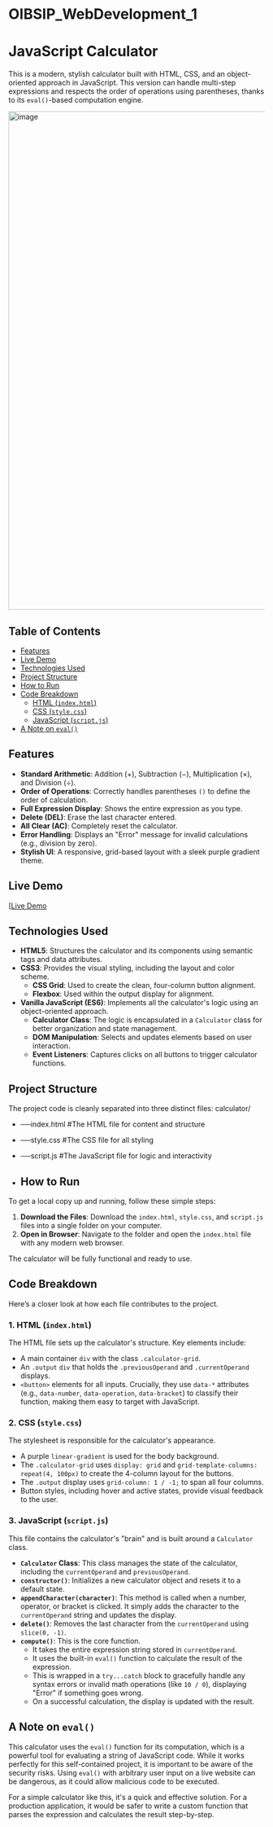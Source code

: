 # OIBSIP_WebDevelopment_1
# JavaScript Calculator

This is a modern, stylish calculator built with HTML, CSS, and an object-oriented approach in JavaScript. This version can handle multi-step expressions and respects the order of operations using parentheses, thanks to its `eval()`-based computation engine.

<img width="1151" height="979" alt="image" src="https://github.com/user-attachments/assets/a84579a4-cdfa-4b94-8460-598ba1f0ed78" />


## Table of Contents

- [Features](#features)
- [Live Demo](#live-demo)
- [Technologies Used](#technologies-used)
- [Project Structure](#project-structure)
- [How to Run](#how-to-run)
- [Code Breakdown](#code-breakdown)
  - [HTML (`index.html`)](#1-html-indexhtml)
  - [CSS (`style.css`)](#2-css-stylecss)
  - [JavaScript (`script.js`)](#3-javascript-scriptjs)
- [A Note on `eval()`](#a-note-on-eval)

## Features

-   **Standard Arithmetic**: Addition ($+$), Subtraction ($-$), Multiplication ($\times$), and Division ($\div$).
-   **Order of Operations**: Correctly handles parentheses `()` to define the order of calculation.
-   **Full Expression Display**: Shows the entire expression as you type.
-   **Delete (DEL)**: Erase the last character entered.
-   **All Clear (AC)**: Completely reset the calculator.
-   **Error Handling**: Displays an "Error" message for invalid calculations (e.g., division by zero).
-   **Stylish UI**: A responsive, grid-based layout with a sleek purple gradient theme.

## Live Demo

[[Live Demo]()


## Technologies Used

-   **HTML5**: Structures the calculator and its components using semantic tags and data attributes.
-   **CSS3**: Provides the visual styling, including the layout and color scheme.
    -   **CSS Grid**: Used to create the clean, four-column button alignment.
    -   **Flexbox**: Used within the output display for alignment.
-   **Vanilla JavaScript (ES6)**: Implements all the calculator's logic using an object-oriented approach.
    -   **Calculator Class**: The logic is encapsulated in a `Calculator` class for better organization and state management.
    -   **DOM Manipulation**: Selects and updates elements based on user interaction.
    -   **Event Listeners**: Captures clicks on all buttons to trigger calculator functions.

## Project Structure

The project code is cleanly separated into three distinct files:
calculator/
- ──index.html      #The HTML file for content and structure
- ──style.css       #The CSS file for all styling
- ──script.js       #The JavaScript file for logic and interactivity

- ## How to Run

To get a local copy up and running, follow these simple steps:

1.  **Download the Files**: Download the `index.html`, `style.css`, and `script.js` files into a single folder on your computer.
2.  **Open in Browser**: Navigate to the folder and open the `index.html` file with any modern web browser.

The calculator will be fully functional and ready to use.

## Code Breakdown

Here’s a closer look at how each file contributes to the project.

### 1. HTML (`index.html`)

The HTML file sets up the calculator's structure. Key elements include:

-   A main container `div` with the class `.calculator-grid`.
-   An `.output` `div` that holds the `.previousOperand` and `.currentOperand` displays.
-   `<button>` elements for all inputs. Crucially, they use `data-*` attributes (e.g., `data-number`, `data-operation`, `data-bracket`) to classify their function, making them easy to target with JavaScript.

### 2. CSS (`style.css`)

The stylesheet is responsible for the calculator's appearance.

-   A purple `linear-gradient` is used for the body background.
-   The `.calculator-grid` uses `display: grid` and `grid-template-columns: repeat(4, 100px)` to create the 4-column layout for the buttons.
-   The `.output` display uses `grid-column: 1 / -1;` to span all four columns.
-   Button styles, including hover and active states, provide visual feedback to the user.

### 3. JavaScript (`script.js`)

This file contains the calculator's "brain" and is built around a `Calculator` class.

-   **`Calculator` Class**: This class manages the state of the calculator, including the `currentOperand` and `previousOperand`.
-   **`constructor()`**: Initializes a new calculator object and resets it to a default state.
-   **`appendCharacter(character)`**: This method is called when a number, operator, or bracket is clicked. It simply adds the character to the `currentOperand` string and updates the display.
-   **`delete()`**: Removes the last character from the `currentOperand` using `slice(0, -1)`.
-   **`compute()`**: This is the core function.
    -   It takes the entire expression string stored in `currentOperand`.
    -   It uses the built-in `eval()` function to calculate the result of the expression.
    -   This is wrapped in a `try...catch` block to gracefully handle any syntax errors or invalid math operations (like `10 / 0`), displaying "Error" if something goes wrong.
    -   On a successful calculation, the display is updated with the result.

## A Note on `eval()`

This calculator uses the `eval()` function for its computation, which is a powerful tool for evaluating a string of JavaScript code. While it works perfectly for this self-contained project, it is important to be aware of the security risks. Using `eval()` with arbitrary user input on a live website can be dangerous, as it could allow malicious code to be executed.

For a simple calculator like this, it's a quick and effective solution. For a production application, it would be safer to write a custom function that parses the expression and calculates the result step-by-step.
